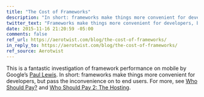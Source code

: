 ```yaml
---
title: "The Cost of Frameworks"
description: "In short: frameworks make things more convenient for developers, but pass the pain on to end users."
twitter_text: "Frameworks make things more convenient for developers, but pass the inconvenience on to end users"
date: 2015-11-16 21:20:59 -05:00
comments: false
ref_url: https://aerotwist.com/blog/the-cost-of-frameworks/
in_reply_to: https://aerotwist.com/blog/the-cost-of-frameworks/
ref_source: Aerotwist
---
```


This is a fantastic investigation of framework performance on mobile by Google’s [Paul Lewis](https://aerotwist.com). In short: frameworks make things more convenient for developers, but pass the inconvenience on to end users. For more, see [Who Should Pay?](https://www.aaron-gustafson.com/notebook/who-should-pay/) and [Who Should Pay 2: The Hosting](https://www.aaron-gustafson.com/notebook/who-should-pay-2-the-hosting/).